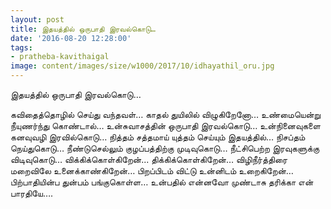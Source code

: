 ```yaml
---
layout: post
title: இதயத்தில் ஒருபாதி இரவல்கொடு…
date: '2016-08-20 12:28:00'
tags:
- pratheba-kavithaigal
image: content/images/size/w1000/2017/10/idhayathil_oru.jpg
---
```


இதயத்தில் ஒருபாதி இரவல்கொடு…

கவிதைத்தொழில் செய்து வந்தவள்…
காதல் துயிலில் விழுகிறேனோ…
உண்மையென்று நீயுணர்ந்து கொண்டால்…
உன்சுவாசத்தின் ஒருபாதி இரவல்கொடு…
உன்நினைவுகளை கனவுவழி இரவில்கொடு…
நித்தம் சத்தமாய் யுத்தம் செய்யும் இதயத்தில்…
நிசப்தம் நெய்துகொடு…
நீண்டுசெல்லும் குழப்பத்திற்கு முடிவுகொடு…
நீட்சிபெற்ற இரவுகளுக்கு விடிவுகொடு…
விக்கிக்கொள்கிறேன்... 
திக்கிக்கொள்கிறேன்…
விழிநீர்த்திரை மறைவிலே உனைக்காண்கிறேன்…
பிறப்பிடம் விட்டு உன்னிடம் உறைகிறேன்…
பிற்பாதியின்ப துன்பம் பங்குகொள்ள…
உன்பதில் என்னவோ
முண்டாசு தரிக்கா என் பாரதியே….